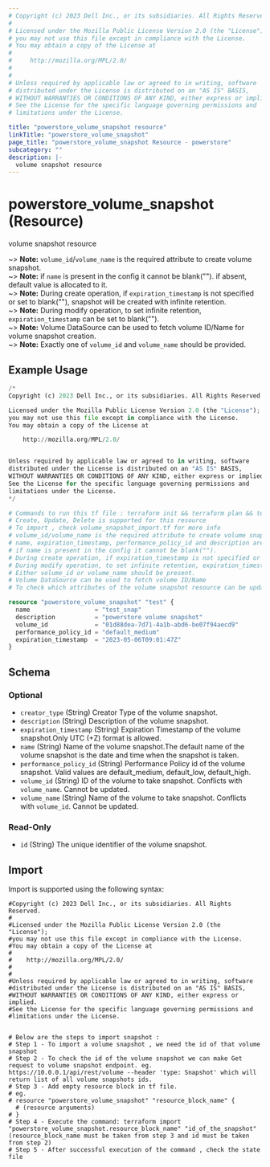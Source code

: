 ```yaml
---
# Copyright (c) 2023 Dell Inc., or its subsidiaries. All Rights Reserved.
#
# Licensed under the Mozilla Public License Version 2.0 (the "License");
# you may not use this file except in compliance with the License.
# You may obtain a copy of the License at
#
#     http://mozilla.org/MPL/2.0/
#
#
# Unless required by applicable law or agreed to in writing, software
# distributed under the License is distributed on an "AS IS" BASIS,
# WITHOUT WARRANTIES OR CONDITIONS OF ANY KIND, either express or implied.
# See the License for the specific language governing permissions and
# limitations under the License.

title: "powerstore_volume_snapshot resource"
linkTitle: "powerstore_volume_snapshot"
page_title: "powerstore_volume_snapshot Resource - powerstore"
subcategory: ""
description: |-
  volume snapshot resource
---
```


# powerstore_volume_snapshot (Resource)

volume snapshot resource

~> **Note:** `volume_id`/`volume_name` is the required attribute to create volume snapshot.  
~> **Note:** if `name` is present in the config it cannot be blank(""). if absent, default value is allocated to it.  
~> **Note:** During create operation, if `expiration_timestamp` is not specified or set to blank(""), snapshot will be created with infinite retention.  
~> **Note:** During modify operation, to set infinite retention, `expiration_timestamp` can be set to blank("").  
~> **Note:** Volume DataSource can be used to fetch volume ID/Name for volume snapshot creation.  
~> **Note:** Exactly one of `volume_id` and `volume_name` should be provided.  

## Example Usage

```terraform
/*
Copyright (c) 2023 Dell Inc., or its subsidiaries. All Rights Reserved.

Licensed under the Mozilla Public License Version 2.0 (the "License");
you may not use this file except in compliance with the License.
You may obtain a copy of the License at

    http://mozilla.org/MPL/2.0/


Unless required by applicable law or agreed to in writing, software
distributed under the License is distributed on an "AS IS" BASIS,
WITHOUT WARRANTIES OR CONDITIONS OF ANY KIND, either express or implied.
See the License for the specific language governing permissions and
limitations under the License.
*/

# Commands to run this tf file : terraform init && terraform plan && terraform apply
# Create, Update, Delete is supported for this resource
# To import , check volume_snapshot_import.tf for more info
# volume_id/volume_name is the required attribute to create volume snapshot.
# name, expiration_timestamp, performance_policy_id and description are the optional attributes
# if name is present in the config it cannot be blank("").
# During create operation, if expiration_timestamp is not specified or set to blank(""), snapshot will be created with infinite retention.
# During modify operation, to set infinite retention, expiration_timestamp can be set to blank("").
# Either volume_id or volume_name should be present.
# Volume DataSource can be used to fetch volume ID/Name
# To check which attributes of the volume snapshot resource can be updated, please refer Product Guide in the documentation

resource "powerstore_volume_snapshot" "test" {
  name                  = "test_snap"
  description           = "powerstore volume snapshot"
  volume_id             = "01d88dea-7d71-4a1b-abd6-be07f94aecd9"
  performance_policy_id = "default_medium"
  expiration_timestamp  = "2023-05-06T09:01:47Z"
}
```

<!-- schema generated by tfplugindocs -->
## Schema

### Optional

- `creator_type` (String) Creator Type of the volume snapshot.
- `description` (String) Description of the volume snapshot.
- `expiration_timestamp` (String) Expiration Timestamp of the volume snapshot.Only UTC (+Z) format is allowed.
- `name` (String) Name of the volume snapshot.The default name of the volume snapshot is the date and time when the snapshot is taken.
- `performance_policy_id` (String) Performance Policy id of the volume snapshot. Valid values are default_medium, default_low, default_high.
- `volume_id` (String) ID of the volume to take snapshot. Conflicts with `volume_name`. Cannot be updated.
- `volume_name` (String) Name of the volume to take snapshot. Conflicts with `volume_id`. Cannot be updated.

### Read-Only

- `id` (String) The unique identifier of the volume snapshot.

## Import

Import is supported using the following syntax:

```shell
#Copyright (c) 2023 Dell Inc., or its subsidiaries. All Rights Reserved.
#
#Licensed under the Mozilla Public License Version 2.0 (the "License");
#you may not use this file except in compliance with the License.
#You may obtain a copy of the License at
#
#    http://mozilla.org/MPL/2.0/
#
#
#Unless required by applicable law or agreed to in writing, software
#distributed under the License is distributed on an "AS IS" BASIS,
#WITHOUT WARRANTIES OR CONDITIONS OF ANY KIND, either express or implied.
#See the License for the specific language governing permissions and
#limitations under the License.


# Below are the steps to import snapshot :
# Step 1 - To import a volume snapshot , we need the id of that volume snapshot
# Step 2 - To check the id of the volume snapshot we can make Get request to volume snapshot endpoint. eg. https://10.0.0.1/api/rest/volume --header 'type: Snapshot' which will return list of all volume snapshots ids.
# Step 3 - Add empty resource block in tf file.
# eg.
# resource "powerstore_volume_snapshot" "resource_block_name" {
  # (resource arguments)
# }
# Step 4 - Execute the command: terraform import "powerstore_volume_snapshot.resource_block_name" "id_of_the_snapshot" (resource_block_name must be taken from step 3 and id must be taken from step 2)
# Step 5 - After successful execution of the command , check the state file
```
